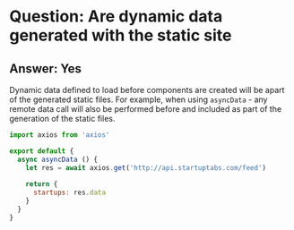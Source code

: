# Question: Are dynamic data generated with the static site

## Answer: Yes

Dynamic data defined to load before components are created will be apart of the generated static files. For example, when using `asyncData` - any remote data call will also be performed before and included as part of the generation of the static files. 

```js
import axios from 'axios'

export default {
  async asyncData () {
    let res = await axios.get('http://api.startuptabs.com/feed')
    
    return {
      startups: res.data
    }
  }
}
```



